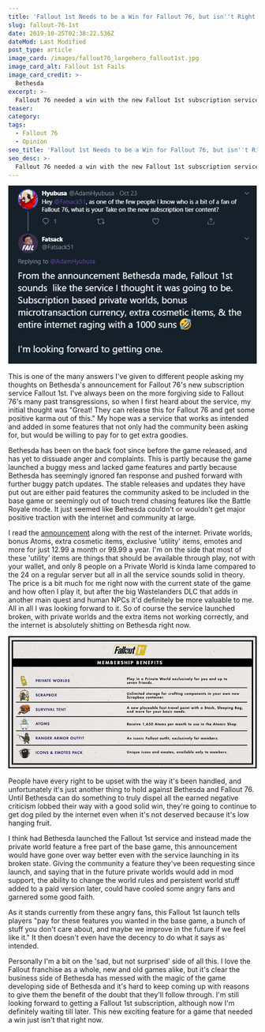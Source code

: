 ```yaml
---
title: 'Fallout 1st Needs to be a Win for Fallout 76, but isn''t Right Now'
slug: fallout-76-1st
date: 2019-10-25T02:38:22.536Z
dateMod: Last Modified
post_type: article
image_card: /images/fallout76_largehero_fallout1st.jpg
image_card_alt: Fallout 1st Fails
image_card_credit: >-
  Bethesda
excerpt: >-
  Fallout 76 needed a win with the new Fallout 1st subscription service, but the backlash seems to prove it wasn't. 
teaser:
category:
tags:
  - Fallout 76
  - Opinion
seo_title: 'Fallout 1st Needs to be a Win for Fallout 76, but isn''t Right Now'
seo_desc: >-
  Fallout 76 needed a win with the new Fallout 1st subscription service, but the backlash seems to prove it wasn't. It's in my humble opinion that had Bethesda released the private world feature for free at launch, the whole service would have been much better received. Regardless I'm looking forward to getting Fallout 1st after the Wastelanders DLC comes out.
---
```

<section class="flex justify-center mb-4">
<a href="https://twitter.com/Fatsackfails/status/1187203536578367488" target="_blank"><img src="/images/twitter-grab-01.png" alt="tweet in where Fatsack answers a question about Fallout 76's Fallout 1st service"></a>
</section>

This is one of the many answers I've given to different people asking my thoughts on Bethesda's announcement for Fallout 76's new subscription service Fallout 1st. I've always been on the more forgiving side to Fallout 76's many past transgressions, so when I first heard about the service, my initial thought was "Great! They can release this for Fallout 76 and get some positive karma out of this." My hope was a service that works as intended and added in some features that not only had the community been asking for, but would be willing to pay for to get extra goodies.

Bethesda has been on the back foot since before the game released, and has yet to dissuade anger and complaints. This is partly because the game launched a buggy mess and lacked game features and partly because Bethesda has seemingly ignored fan response and pushed forward with further buggy patch updates. The stable releases and updates they have put out are either paid features the community asked to be included in the base game or seemingly out of touch trend chasing features like the Battle Royale mode. It just seemed like Bethesda couldn't or wouldn't get major positive traction with the internet and community at large.

I read the <a href="https://fallout.bethesda.net/en/article/3r1YDnDtyO1CtNFbJX6RBJ/fallout-76-fallout-1st-launch" target="_blank">announcement</a> along with the rest of the internet. Private worlds, bonus Atoms, extra cosmetic items, exclusive 'utility' items, emotes and more for just 12.99 a month or 99.99 a year. I'm on the side that most of these 'utility' items are things that should be available through play, not with your wallet, and only 8 people on a Private World is kinda lame compared to the 24 on a regular server but all in all the service sounds solid in theory. The price is a bit much for me right now with the current state of the game and how often I play it, but after the big Wastelanders DLC that adds in another main quest and human NPCs it'd definitely be more valuable to me. All in all I was looking forward to it. So of course the service launched broken, with private worlds and the extra items not working correctly, and the internet is absolutely shitting on Bethesda right now.
<section class="flex justify-center mb-4">
<img src="/images/fallout76_fallout1st_benefits.jpg" alt="description of features for Fallout 1st from Bethesda's website">
</section>

People have every right to be upset with the way it's been handled, and unfortunately it's just another thing to hold against Bethesda and Fallout 76. Until Bethesda can do something to truly dispel all the earned negative criticism lobbed their way with a good solid win, they're going to continue to get dog piled by the internet even when it's not deserved because it's low hanging fruit.

I think had Bethesda launched the Fallout 1st service and instead made the private world feature a free part of the base game, this announcement would have gone over way better even with the service launching in its broken state. Giving the community a feature they've been requesting since launch, and saying that in the future private worlds would add in mod support, the ability to change the world rules and persistent world stuff added to a paid version later, could have cooled some angry fans and garnered some good faith.

As it stands currently from these angry fans, this Fallout 1st launch tells players "pay for these features you wanted in the base game, a bunch of stuff you don't care about, and maybe we improve in the future if we feel like it." It then doesn't even have the decency to do what it says as intended.

Personally I'm a bit on the 'sad, but not surprised' side of all this. I love the Fallout franchise as a whole, new and old games alike, but it's clear the business side of Bethesda has messed with the magic of the game developing side of Bethesda and it's hard to keep coming up with reasons to give them the benefit of the doubt that they'll follow through. I'm still looking forward to getting a Fallout 1st subscription, although now I'm definitely waiting till later. This new exciting feature for a game that needed a win just isn't that right now.
